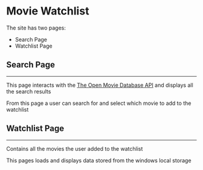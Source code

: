 # Movie Watchlist

The site has two pages:
  - Search Page
  - Watchlist Page


## Search Page
---
This page interacts with the [The Open Movie Database API]("https://www.omdbapi.com/" "Read Docs") and displays all the search results

From this page a user can search for and select which movie to add to the watchlist

## Watchlist Page
---
Contains all the movies the user added to the watchlist

This pages loads and displays data stored from the windows local storage 

